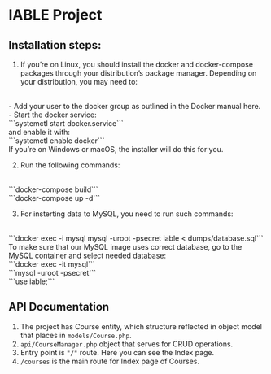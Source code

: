 # IABLE Project

## Installation steps:
1. If you’re on Linux, you should install the docker and docker-compose packages through your distribution’s package manager. Depending on your distribution, you may need to:
<br/>
- Add your user to the docker group as outlined in the Docker manual here.
<br/>
- Start the docker service:
<br/>
```systemctl start docker.service```
<br/>
and enable it with:
<br/>
```systemctl enable docker```
<br/>
If you’re on Windows or macOS, the installer will do this for you.

2. Run the following commands:
<br/>
```docker-compose build```
<br/>
```docker-compose up -d```


3. For insterting data to MySQL, you need to run such commands:
<br/>
```docker exec -i mysql mysql -uroot -psecret iable < dumps/database.sql```
<br/>
To make sure that our MySQL image uses correct database, go to the MySQL container and select needed database:
<br/>
```docker exec -it mysql```
<br/>
```mysql -uroot -psecret```
<br/>
```use iable;```
<br/>

## API Documentation

1. The project has Course entity, which structure reflected in object model that places in ```models/Course.php```.
2. ```api/CourseManager.php``` object that serves for CRUD operations.
3. Entry point is `````"/"````` route. Here you can see the Index page.
4. ```/courses``` is the main route for Index page of Courses.